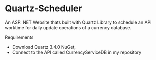 # Quartz-Scheduler
An ASP. NET Website thats built with Quartz Library to schedule an API worktime for daily update operations of a currency database.

Requirements
- Download Quartz 3.4.0 NuGet,
- Connect to the API called CurrencyServiceDB in my repository
